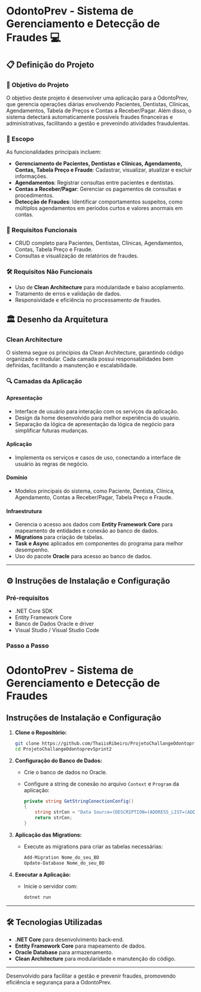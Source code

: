 # OdontoPrev - Sistema de Gerenciamento e Detecção de Fraudes :computer:

## 📋 Definição do Projeto
### 🎯 Objetivo do Projeto
O objetivo deste projeto é desenvolver uma aplicação para a OdontoPrev, que gerencia operações diárias envolvendo Pacientes, Dentistas, Clínicas, Agendamentos, Tabela de Preços e Contas a Receber/Pagar. Além disso, o sistema detectará automaticamente possíveis fraudes financeiras e administrativas, facilitando a gestão e prevenindo atividades fraudulentas.

### 📐 Escopo
As funcionalidades principais incluem:

- **Gerenciamento de Pacientes, Dentistas e Clínicas, Agendamento, Contas, Tabela Preço e Fraude**: Cadastrar, visualizar, atualizar e excluir informações.
- **Agendamentos**: Registrar consultas entre pacientes e dentistas.
- **Contas a Receber/Pagar**: Gerenciar os pagamentos de consultas e procedimentos.
- **Detecção de Fraudes**: Identificar comportamentos suspeitos, como múltiplos agendamentos em períodos curtos e valores anormais em contas.

### 📝 Requisitos Funcionais
- CRUD completo para Pacientes, Dentistas, Clínicas, Agendamentos, Contas, Tabela Preço e Fraude.
- Consultas e visualização de relatórios de fraudes.

### 🛠️ Requisitos Não Funcionais
- Uso de **Clean Architecture** para modularidade e baixo acoplamento.
- Tratamento de erros e validação de dados.
- Responsividade e eficiência no processamento de fraudes.

## 🏛️ Desenho da Arquitetura
### Clean Architecture
O sistema segue os princípios da Clean Architecture, garantindo código organizado e modular. Cada camada possui responsabilidades bem definidas, facilitando a manutenção e escalabilidade.

### 🔍 Camadas da Aplicação

#### Apresentação
- Interface de usuário para interação com os serviços da aplicação.
- Design da home desenvolvido para melhor experiência do usuário.
- Separação da lógica de apresentação da lógica de negócio para simplificar futuras mudanças.

#### Aplicação
- Implementa os serviços e casos de uso, conectando a interface de usuário às regras de negócio.

#### Domínio
- Modelos principais do sistema, como Paciente, Dentista, Clínica, Agendamento, Contas a Receber/Pagar, Tabela Preço e Fraude.

#### Infraestrutura
- Gerencia o acesso aos dados com **Entity Framework Core** para mapeamento de entidades e conexão ao banco de dados.
- **Migrations** para criação de tabelas.
- **Task e Async** aplicados em componentes do programa para melhor desempenho.
- Uso do pacote **Oracle** para acesso ao banco de dados.

---

## ⚙️ Instruções de Instalação e Configuração

### Pré-requisitos
- .NET Core SDK
- Entity Framework Core
- Banco de Dados Oracle e driver
- Visual Studio / Visual Studio Code

### Passo a Passo

# OdontoPrev - Sistema de Gerenciamento e Detecção de Fraudes

## Instruções de Instalação e Configuração

1. **Clone o Repositório:**
   ```bash
   git clone https://github.com/ThaiisRibeiro/ProjetoChallangeOdontoprevSprint2
   cd ProjetoChallangeOdontoprevSprint2
   ```

2. **Configuração do Banco de Dados:**
   - Crie o banco de dados no Oracle.
   - Configure a string de conexão no arquivo `Context` e `Program` da aplicação:
     
     ```csharp
     private string GetStringConectionConfig()
     {
         string strCon = "Data Source=(DESCRIPTION=(ADDRESS_LIST=(ADDRESS=(PROTOCOL=TCP)(HOST=oracle.fiap.com.br)(PORT=1521))) (CONNECT_DATA=(SERVER=DEDICATED)(SID=ORCL)));User Id=;Password=;";
         return strCon;
     }
     ```

3. **Aplicação das Migrations:**
   - Execute as migrations para criar as tabelas necessárias:
     ```bash
     Add-Migration Nome_do_seu_BD
     Update-Database Nome_do_seu_BD
     ```

4. **Executar a Aplicação:**
   - Inicie o servidor com:
     ```bash
     dotnet run
     ```

---

## 🛠️ Tecnologias Utilizadas
- **.NET Core** para desenvolvimento back-end.
- **Entity Framework Core** para mapeamento de dados.
- **Oracle Database** para armazenamento.
- **Clean Architecture** para modularidade e manutenção do código.

---

Desenvolvido para facilitar a gestão e prevenir fraudes, promovendo eficiência e segurança para a OdontoPrev.

